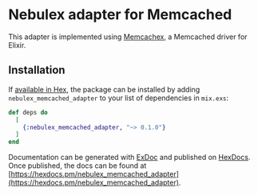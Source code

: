 # Nebulex adapter for Memcached

This adapter is implemented using [Memcachex](https://github.com/ananthakumaran/memcachex),
a Memcached driver for Elixir.

## Installation

If [available in Hex](https://hex.pm/docs/publish), the package can be installed
by adding `nebulex_memcached_adapter` to your list of dependencies in `mix.exs`:

```elixir
def deps do
  [
    {:nebulex_memcached_adapter, "~> 0.1.0"}
  ]
end
```

Documentation can be generated with [ExDoc](https://github.com/elixir-lang/ex_doc)
and published on [HexDocs](https://hexdocs.pm). Once published, the docs can
be found at [https://hexdocs.pm/nebulex_memcached_adapter](https://hexdocs.pm/nebulex_memcached_adapter).

